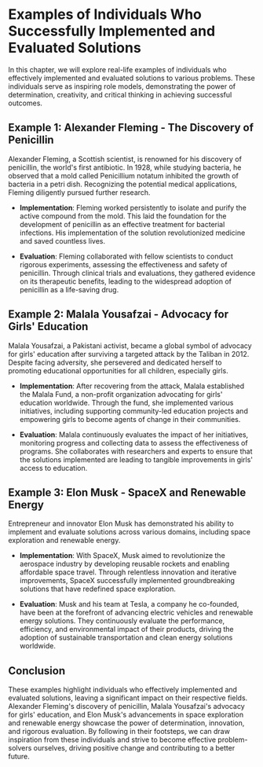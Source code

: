# Examples of Individuals Who Successfully Implemented and Evaluated Solutions

In this chapter, we will explore real-life examples of individuals who effectively implemented and evaluated solutions to various problems. These individuals serve as inspiring role models, demonstrating the power of determination, creativity, and critical thinking in achieving successful outcomes.

## Example 1: Alexander Fleming - The Discovery of Penicillin

Alexander Fleming, a Scottish scientist, is renowned for his discovery of penicillin, the world's first antibiotic. In 1928, while studying bacteria, he observed that a mold called Penicillium notatum inhibited the growth of bacteria in a petri dish. Recognizing the potential medical applications, Fleming diligently pursued further research.

* **Implementation**: Fleming worked persistently to isolate and purify the active compound from the mold. This laid the foundation for the development of penicillin as an effective treatment for bacterial infections. His implementation of the solution revolutionized medicine and saved countless lives.

* **Evaluation**: Fleming collaborated with fellow scientists to conduct rigorous experiments, assessing the effectiveness and safety of penicillin. Through clinical trials and evaluations, they gathered evidence on its therapeutic benefits, leading to the widespread adoption of penicillin as a life-saving drug.

## Example 2: Malala Yousafzai - Advocacy for Girls' Education

Malala Yousafzai, a Pakistani activist, became a global symbol of advocacy for girls' education after surviving a targeted attack by the Taliban in 2012. Despite facing adversity, she persevered and dedicated herself to promoting educational opportunities for all children, especially girls.

* **Implementation**: After recovering from the attack, Malala established the Malala Fund, a non-profit organization advocating for girls' education worldwide. Through the fund, she implemented various initiatives, including supporting community-led education projects and empowering girls to become agents of change in their communities.

* **Evaluation**: Malala continuously evaluates the impact of her initiatives, monitoring progress and collecting data to assess the effectiveness of programs. She collaborates with researchers and experts to ensure that the solutions implemented are leading to tangible improvements in girls' access to education.

## Example 3: Elon Musk - SpaceX and Renewable Energy

Entrepreneur and innovator Elon Musk has demonstrated his ability to implement and evaluate solutions across various domains, including space exploration and renewable energy.

* **Implementation**: With SpaceX, Musk aimed to revolutionize the aerospace industry by developing reusable rockets and enabling affordable space travel. Through relentless innovation and iterative improvements, SpaceX successfully implemented groundbreaking solutions that have redefined space exploration.

* **Evaluation**: Musk and his team at Tesla, a company he co-founded, have been at the forefront of advancing electric vehicles and renewable energy solutions. They continuously evaluate the performance, efficiency, and environmental impact of their products, driving the adoption of sustainable transportation and clean energy solutions worldwide.

## Conclusion

These examples highlight individuals who effectively implemented and evaluated solutions, leaving a significant impact on their respective fields. Alexander Fleming's discovery of penicillin, Malala Yousafzai's advocacy for girls' education, and Elon Musk's advancements in space exploration and renewable energy showcase the power of determination, innovation, and rigorous evaluation. By following in their footsteps, we can draw inspiration from these individuals and strive to become effective problem-solvers ourselves, driving positive change and contributing to a better future.
